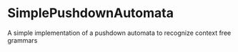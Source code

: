 # SimplePushdownAutomata
A simple implementation of a pushdown automata to recognize context free grammars
